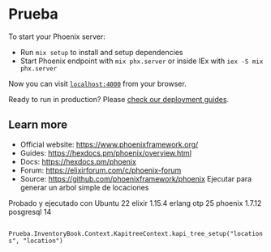 # Prueba

To start your Phoenix server:

  * Run `mix setup` to install and setup dependencies
  * Start Phoenix endpoint with `mix phx.server` or inside IEx with `iex -S mix phx.server`

Now you can visit [`localhost:4000`](http://localhost:4000) from your browser.

Ready to run in production? Please [check our deployment guides](https://hexdocs.pm/phoenix/deployment.html).

## Learn more

  * Official website: https://www.phoenixframework.org/
  * Guides: https://hexdocs.pm/phoenix/overview.html
  * Docs: https://hexdocs.pm/phoenix
  * Forum: https://elixirforum.com/c/phoenix-forum
  * Source: https://github.com/phoenixframework/phoenix
 Ejecutar para generar un arbol simple de locaciones

 Probado y ejecutado con 
 Ubuntu 22
 elixir 1.15.4 
 erlang otp 25
 phoenix 1.7.12
 posgresql 14

 ` Prueba.InventoryBook.Context.KapitreeContext.kapi_tree_setup("locations", "location")`
